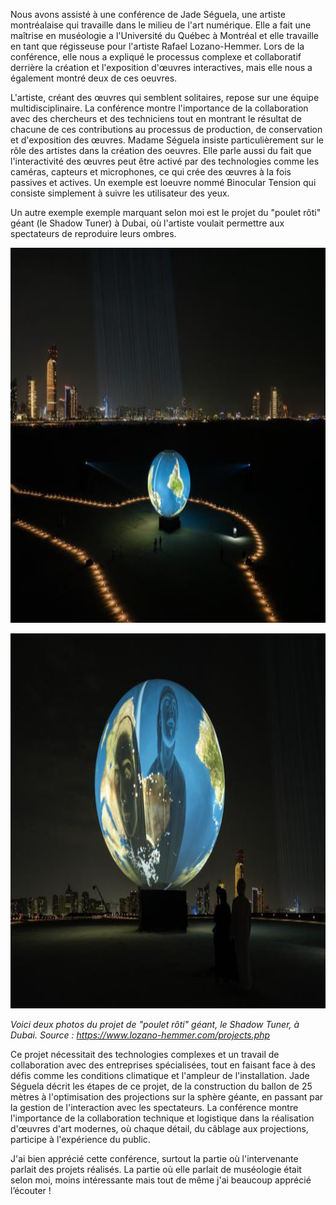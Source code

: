 Nous avons assisté à une conférence de Jade Séguela, une artiste montréalaise qui travaille dans le milieu de l'art numérique. Elle a fait une maîtrise en muséologie a l'Université du Québec à Montréal et elle travaille en tant que régisseuse pour l'artiste Rafael Lozano-Hemmer. Lors de la conférence, elle nous a expliqué le processus complexe et collaboratif derrière la création et l'exposition d'œuvres interactives, mais elle nous a également montré deux de ces oeuvres.

L'artiste, créant des œuvres qui semblent solitaires, repose sur une équipe multidisciplinaire. La conférence montre l'importance de la collaboration avec des chercheurs et des techniciens tout en montrant le résultat de chacune de ces contributions au processus de production, de conservation et d'exposition des œuvres. Madame Séguela insiste particulièrement sur le rôle des artistes dans la création des oeuvres. Elle parle aussi du fait que l'interactivité des œuvres peut être activé par des technologies comme les caméras, capteurs et microphones, ce qui crée des œuvres à la fois passives et actives. Un exemple est loeuvre nommé Binocular Tension qui consiste simplement à suivre les utilisateur des yeux. 




Un autre exemple exemple marquant selon moi est le projet du "poulet rôti" géant (le Shadow Tuner) à Dubai, où l'artiste voulait permettre aux spectateurs de reproduire leurs ombres.

<p align="center" width="100%">
<img src="./medias/shadow_tuner_02.jpg" width="800" height="600"/>

<p align="center" width="100%">
<img src="./medias/shadow_tuner_03.jpg" width="800" height="600"/>

*Voici deux photos du projet de "poulet rôti" géant, le Shadow Tuner, à Dubai. Source : https://www.lozano-hemmer.com/projects.php*

Ce projet nécessitait des technologies complexes et un travail de collaboration avec des entreprises spécialisées, tout en faisant face à des défis comme les conditions climatique et l'ampleur de l'installation. Jade Séguela décrit les étapes de ce projet, de la construction du ballon de 25 mètres à l'optimisation des projections sur la sphère géante, en passant par la gestion de l'interaction avec les spectateurs. La conférence montre l'importance de la collaboration technique et logistique dans la réalisation d'œuvres d'art modernes, où chaque détail, du câblage aux projections, participe à l'expérience du public.

J'ai bien apprécié cette conférence, surtout la partie où l'intervenante parlait des projets réalisés. La partie où elle parlait de muséologie était selon moi, moins intéressante mais tout de même j'ai beaucoup apprécié l’écouter !



